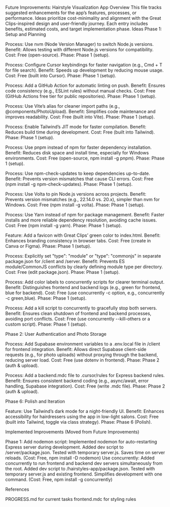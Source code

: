 Future Improvements: Hairstyle Visualization App
Overview
This file tracks suggested enhancements for the app’s features, processes, or performance. Ideas prioritize cost-minimality and alignment with the Great Clips-inspired design and user-friendly journey. Each entry includes benefits, estimated costs, and target implementation phase.
Ideas
Phase 1: Setup and Planning

Process: Use nvm (Node Version Manager) to switch Node.js versions.
Benefit: Allows testing with different Node.js versions for compatibility.
Cost: Free (open-source).
Phase: Phase 1 (setup).

Process: Configure Cursor keybindings for faster navigation (e.g., Cmd + T for file search).
Benefit: Speeds up development by reducing mouse usage.
Cost: Free (built into Cursor).
Phase: Phase 1 (setup).

Process: Add a GitHub Action for automatic linting on push.
Benefit: Ensures code consistency (e.g., ESLint rules) without manual checks.
Cost: Free (GitHub Actions free tier for public repositories).
Phase: Phase 1 (setup).

Process: Use Vite’s alias for cleaner import paths (e.g., @components/PhotoUpload).
Benefit: Simplifies code maintenance and improves readability.
Cost: Free (built into Vite).
Phase: Phase 1 (setup).

Process: Enable Tailwind’s JIT mode for faster compilation.
Benefit: Reduces build time during development.
Cost: Free (built into Tailwind).
Phase: Phase 1 (setup).

Process: Use pnpm instead of npm for faster dependency installation.
Benefit: Reduces disk space and install time, especially for Windows environments.
Cost: Free (open-source, npm install -g pnpm).
Phase: Phase 1 (setup).

Process: Use npm-check-updates to keep dependencies up-to-date.
Benefit: Prevents version mismatches that cause CLI errors.
Cost: Free (npm install -g npm-check-updates).
Phase: Phase 1 (setup).

Process: Use Volta to pin Node.js versions across projects.
Benefit: Prevents version mismatches (e.g., 22.14.0 vs. 20.x), simpler than nvm for Windows.
Cost: Free (npm install -g volta).
Phase: Phase 1 (setup).

Process: Use Yarn instead of npm for package management.
Benefit: Faster installs and more reliable dependency resolution, avoiding cache issues.
Cost: Free (npm install -g yarn).
Phase: Phase 1 (setup).

Feature: Add a favicon with Great Clips’ green color to index.html.
Benefit: Enhances branding consistency in browser tabs.
Cost: Free (create in Canva or Figma).
Phase: Phase 1 (setup).

Process: Explicitly set "type": "module" or "type": "commonjs" in separate package.json for /client and /server.
Benefit: Prevents ES module/CommonJS conflicts by clearly defining module type per directory.
Cost: Free (edit package.json).
Phase: Phase 1 (setup).

Process: Add color labels to concurrently scripts for clearer terminal output.
Benefit: Distinguishes frontend and backend logs (e.g., green for frontend, blue for backend).
Cost: Free (use concurrently -c option, e.g., concurrently -c green,blue).
Phase: Phase 1 (setup).

Process: Add a kill script to concurrently to gracefully stop both servers.
Benefit: Ensures clean shutdown of frontend and backend processes, avoiding port conflicts.
Cost: Free (use concurrently --kill-others or a custom script).
Phase: Phase 1 (setup).

Phase 2: User Authentication and Photo Storage

Process: Add Supabase environment variables to a .env.local file in /client for frontend integration.
Benefit: Allows direct Supabase client-side requests (e.g., for photo uploads) without proxying through the backend, reducing server load.
Cost: Free (use dotenv in frontend).
Phase: Phase 2 (auth & upload).

Process: Add a backend.mdc file to .cursor/rules for Express backend rules.
Benefit: Ensures consistent backend coding (e.g., async/await, error handling, Supabase integration).
Cost: Free (write .mdc file).
Phase: Phase 2 (auth & upload).

Phase 6: Polish and Iteration

Feature: Use Tailwind’s dark mode for a night-friendly UI.
Benefit: Enhances accessibility for hairdressers using the app in low-light salons.
Cost: Free (built into Tailwind, toggle via class strategy).
Phase: Phase 6 (Polish).

Implemented Improvements (Moved from Future Improvements)

Phase 1:
Add nodemon script: Implemented nodemon for auto-restarting Express server during development. Added dev script to /server/package.json. Tested with temporary server.js. Saves time on server reloads. (Cost: Free, npm install -D nodemon)
Use concurrently: Added concurrently to run frontend and backend dev servers simultaneously from the root. Added dev script to /hairstyles-app/package.json. Tested with temporary server.js and existing frontend. Simplifies development with one command. (Cost: Free, npm install -g concurrently)

References

PROGRESS.md for current tasks
frontend.mdc for styling rules
